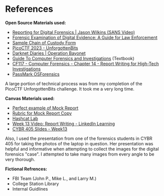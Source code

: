 # References

**Open Source Materials used:**

* [Reporting for Digital Forensics | Jason Wilkins (SANS Video)](https://www.youtube.com/watch?v=sUwfqk293xU)
* [Forensic Examination of Digital Evidence: A Guide for Law Enforcement](https://www.ojp.gov/pdffiles1/nij/199408.pdf)
* [Sample Chain of Custody Form](https://www.nist.gov/document/sample-chain-custody-formdocx)
* [PicoCTF 2023 - UnforgottenBits](https://play.picoctf.org/practice/challenge/383?category=4&originalEvent=72&page=1)
* [Darknet Diaries | Operation Bayonet](https://darknetdiaries.com/transcript/24/)
* [Guide To Computer Forensics and Investigations](https://www.amazon.com/Guide-Computer-Forensics-Investigations-Standalone/dp/1337568945) (Textbook)
* [CF117 - Computer Forensics - Chapter 14 - Report Writing for High-Tech Investigations](https://www.youtube.com/watch?v=kQjrvJDmy0E)
* [PassMark OSForensics](https://www.osforensics.com/download.html)

A large portion of technical process was from my completion of the PicoCTF UnforgottenBits challenge. It took me a very long time.

**Canvas Materials used:**

* [Perfect example of Mock Report](https://canvas.tamu.edu/courses/206721/pages/perfect-example-of-mock-report?module_item_id=6898288)
* [Rubric for Mock Report Copy](https://canvas.tamu.edu/courses/206721/pages/rubric-for-mock-report-copy?module_item_id=7358727)
* [Hashcat Lab](https://canvas.tamu.edu/courses/206721/files/49419805?module_item_id=6898256)
* [Week 13 Video: Report Writing - LinkedIn Learning](https://www.linkedin.com/learning/learning-cyber-incident-response-and-digital-forensics/creating-your-report?autoplay=true&resume=false&u=74650722)
* [CYBR 405 Slides - Week13](https://canvas.tamu.edu/courses/206721/files/54933410?module_item_id=7935391)

Also, I used the presentation from one of the forensics students in CYBR 405 for taking the photos of the laptop in question. Her presentation was helpful and informative when attempting to collect the images for the digital forensics "case". I attempted to take many images from every angle to be very thorough.

**Fictional Refrences:**

* FBI Team (John P., Mike L., and Larry M.)
* College Station Library
* Internal Guidlines
